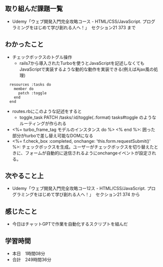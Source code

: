 ## 取り組んだ課題一覧
- Udemy「ウェブ開発入門完全攻略コース - HTML/CSS/JavaScript. プログラミングをはじめて学び創れる人へ！」　セクション21 373 まで
## わかったこと
- チェックボックスのトグル操作
    - rails7から導入されたTurboを使うとJavaScriptを記述しなくてもJavaScriptで実装するような動的な動作を実装できる(例えばAjax風の処理)
```
  resources :tasks do
    member do
      patch :toggle
    end
  end
```
- routes.rbにこのような記述をすると
    - toggle_task PATCH  /tasks/:id/toggle(.:format) tasks#toggle のようなルーティングが作られる
- <%= turbo_frame_tag モデルのインスタンス do %> <% end %>: 囲った部分がturboで差し替え可能なDOMになる
- <%= f.check_box :completed, onchange: 'this.form.requestSubmit()' %>: チェックボックスを生成。ユーザーがチェックボックスを切り替えたときに、フォームが自動的に送信されるようにonchangeイベントが設定される。
## 次やること上
- Udemy「ウェブ開発入門完全攻略コー12ス - HTML/CSS/JavaScript. プログラミングをはじめて学び創れる人へ！」　セクション21 374 から
## 感じたこと
- 今日はチャットGPTで作業を自動化するスクリプトを組んだ
## 学習時間
- 本日　1時間08分
- 合計　249時間36分